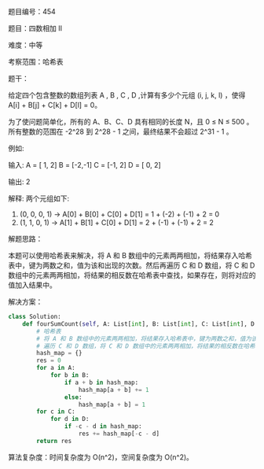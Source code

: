 题目编号：454

题目：四数相加 II

难度：中等

考察范围：哈希表

题干：

给定四个包含整数的数组列表 A , B , C , D ,计算有多少个元组 (i, j, k, l) ，使得 A[i] + B[j] + C[k] + D[l] = 0。

为了使问题简单化，所有的 A、B、C、D 具有相同的长度 N，且 0 ≤ N ≤ 500 。所有整数的范围在 -2^28 到 2^28 - 1 之间，最终结果不会超过 2^31 - 1 。

例如:

输入:
A = [ 1, 2]
B = [-2,-1]
C = [-1, 2]
D = [ 0, 2]

输出:
2

解释:
两个元组如下:
1. (0, 0, 0, 1) -> A[0] + B[0] + C[0] + D[1] = 1 + (-2) + (-1) + 2 = 0
2. (1, 1, 0, 1) -> A[1] + B[1] + C[0] + D[1] = 2 + (-1) + (-1) + 2 = 2

解题思路：

本题可以使用哈希表来解决，将 A 和 B 数组中的元素两两相加，将结果存入哈希表中，键为两数之和，值为该和出现的次数。然后再遍历 C 和 D 数组，将 C 和 D 数组中的元素两两相加，将结果的相反数在哈希表中查找，如果存在，则将对应的值加入结果中。

解决方案：

```python
class Solution:
    def fourSumCount(self, A: List[int], B: List[int], C: List[int], D: List[int]) -> int:
        # 哈希表
        # 将 A 和 B 数组中的元素两两相加，将结果存入哈希表中，键为两数之和，值为该和出现的次数
        # 遍历 C 和 D 数组，将 C 和 D 数组中的元素两两相加，将结果的相反数在哈希表中查找，如果存在，则将对应的值加入结果中
        hash_map = {}
        res = 0
        for a in A:
            for b in B:
                if a + b in hash_map:
                    hash_map[a + b] += 1
                else:
                    hash_map[a + b] = 1
        for c in C:
            for d in D:
                if -c - d in hash_map:
                    res += hash_map[-c - d]
        return res
```

算法复杂度：时间复杂度为 O(n^2)，空间复杂度为 O(n^2)。